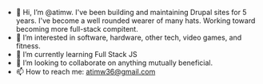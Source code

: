 - 👋 Hi, I’m @atimw. I've been building and maintaining Drupal sites for 5 years. I've become a well rounded wearer of many hats. Working toward becoming more full-stack compitent.
- 👀 I’m interested in software, hardware, other tech, video games, and fitness.
- 🌱 I’m currently learning Full Stack JS
- 💞️ I’m looking to collaborate on anything mutually beneficial.
- 📫 How to reach me: atimw36@gmail.com

<!---
atimw/atimw is a ✨ special ✨ repository because its `README.md` (this file) appears on your GitHub profile.
You can click the Preview link to take a look at your changes.
--->
